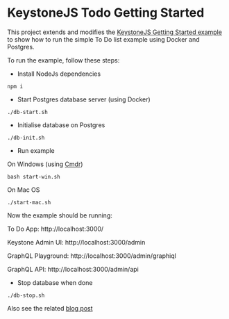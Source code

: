 # KeystoneJS Todo Getting Started

This project extends and modifies the [KeystoneJS Getting Started example](https://www.keystonejs.com/quick-start/) to show how to run the simple To Do list example using Docker and Postgres.

To run the example, follow these steps:

- Install NodeJs dependencies

```
npm i
```

- Start Postgres database server (using Docker)

```
./db-start.sh
```

- Initialise database on Postgres

```
./db-init.sh
```

- Run example

On Windows (using [Cmdr](https://cmder.net/))

```
bash start-win.sh
```

On Mac OS

```
./start-mac.sh
```

Now the example should be running:

To Do App:   http://localhost:3000/

Keystone Admin UI:   http://localhost:3000/admin

GraphQL Playground:  http://localhost:3000/admin/graphiql

GraphQL API:         http://localhost:3000/admin/api

- Stop database when done

```
./db-stop.sh
```

Also see the related [blog post](https://maxrohde.com/2020/02/23/keystonejs-5-quick-review/)